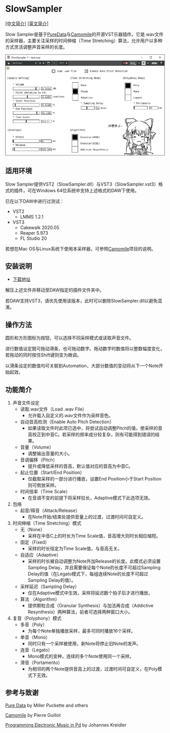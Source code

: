 # SlowSampler

[[中文简介]](README.md) [[英文简介]](README_EN.md)

Slow Sampler是基于[PureData](https://puredata.info/)与[Camomile](https://github.com/pierreguillot/Camomile)的开源VST乐器插件。它是.wav文件的采样器，主要关注采样的时间伸缩（Time Stretching）算法，允许用户以多种方式灵活调整声音采样的长度。

![](README.png)

## 适用环境

Slow Sampler提供VST2（SlowSampler.dll）与VST3（SlowSampler.vst3）格式的插件，可在Windows 64位系统中支持上述格式的DAW下使用。

已在以下DAW中进行过测试：

- VST2
  - LMMS 1.2.1
- VST3
  - Cakewalk 2020.05
  - Reaper 5.973
  - FL Studio 20

若想在Mac OS与Linux系统下使用本采样器，可参照[Camomile](https://github.com/pierreguillot/Camomile)项目的说明。

## 安装说明

- [下载地址](https://github.com/Chaosinism/SlowSampler/releases/)

解压上述文件并移动至DAW指定的插件文件夹中。

若DAW支持VST3，请优先使用该版本，此时可以删除SlowSampler.dll以避免混淆。

## 操作方法

圆形和方形图标为按钮，可以选择不同采样模式或读取声音文件。

进行数值设定既可拖动滑条，也可拖动数字。拖动数字时数值将以整数幅度变化，若拖动的同时按住Shift键则变为微调。

以滑条设定的数值均可关联到Automation，大部分数值的变动将从下一个Note开始起效。

## 功能简介

1. 声音文件设定
   - 读取.wav文件（Load .wav File）
     - 允许载入自定义的.wav文件作为采样音色。
   - 自动音高检测（Enable Auto Pitch Detection）
     - 如果读取文件时此项已选中，将尝试自动调整Pitch的值，使采样的音高校正到中音C。若采样的频率成分较复杂，则有可能得到错误的结果。
   - 音量（Volume）
     - 调整输出音量的大小。
   - 音调偏移（Pitch）
     - 提升或降低采样的音高，默认值对应的音高为中音C。
   - 起止位置（Start/End Position）
     - 仅截取采样的一部分进行播放，设置End Position小于Start Position则可倒放采样。
   - 时间倍率（Time Scale）
     - 在音调不变的前提下将采样拉长，Adaptive模式下此选项无效。
2. 包络
   - 起音/释音（Attack/Release）
     - 在Note开始/结束处提供音量上的过渡，过渡时间可自定义。
3. 时间伸缩（Time Stretching）模式
   - 无（None）
     - 采样在中音C上的时长为Time Scale值，音高增大则时长相应缩短。
   - 固定（Fixed）
     - 采样的时长恒定为Time Scale值，与音高无关。
   - 自适应（Adaptive）
     - 采样的时长被自动调整为Note外加Release的长度。此模式必须设置Sampling Delay，并且需要保证每个Note的长度不可超过Sampling Delay的值（在Legato模式下，每组连续Note的长度不可超过Sampling Delay的值）。
   - 采样延迟（Sampling Delay）
     - 仅在Adaptive模式中生效，采样将延迟数个拍子后才进行播放。
   - 算法 （Algorithm）
     - 提供颗粒合成（Granular Synthesis）与加法再合成（Addictive Resynthesis）两种算法，前者可选择两种窗口大小。
4. 复音（Polyphony）模式
   - 多音（Poly）
     - 为每个Note单独播放采样，最多可同时播放16个采样。
   - 单音（Mono）
     - 同时只有一个采样被使用，新Note将停止旧Note的发声。
   - 连音（Legato）
     - Mono模式的变种，连续的多个Note使用同一个采样。
   - 滑音（Portamento）
     - 为相邻的两个Note提供音高上的过渡，过渡时间可自定义，在Poly模式下无效。

## 参考与致谢

[Pure Data](http://msp.ucsd.edu/software.html) by Miller Puckette and others

[Camomile](https://github.com/pierreguillot/Camomile) by Pierre Guillot

[Programming Electronic Music in Pd](http://www.pd-tutorial.com/) by Johannes Kreidler

